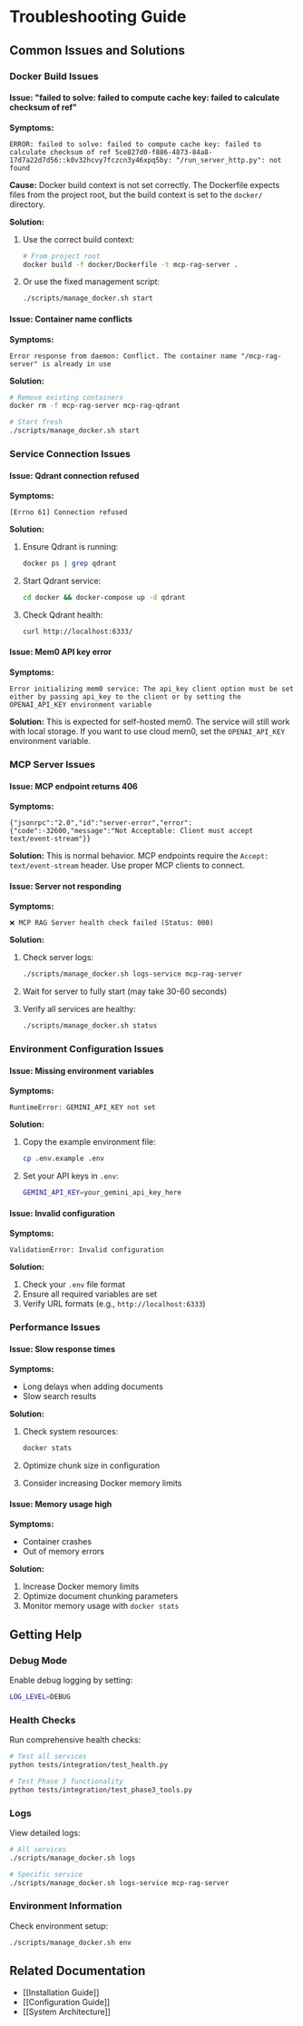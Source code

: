 # Troubleshooting Guide

## Common Issues and Solutions

### Docker Build Issues

#### Issue: "failed to solve: failed to compute cache key: failed to calculate checksum of ref"

**Symptoms:**

```
ERROR: failed to solve: failed to compute cache key: failed to calculate checksum of ref 5ce827d0-f886-4873-84a8-17d7a22d7d56::k0v32hcvy7fczcn3y46xpq5by: "/run_server_http.py": not found
```

**Cause:** Docker build context is not set correctly. The Dockerfile expects files from the project root, but the build context is set to the `docker/` directory.

**Solution:**

1. Use the correct build context:

   ```bash
   # From project root
   docker build -f docker/Dockerfile -t mcp-rag-server .
   ```

2. Or use the fixed management script:
   ```bash
   ./scripts/manage_docker.sh start
   ```

#### Issue: Container name conflicts

**Symptoms:**

```
Error response from daemon: Conflict. The container name "/mcp-rag-server" is already in use
```

**Solution:**

```bash
# Remove existing containers
docker rm -f mcp-rag-server mcp-rag-qdrant

# Start fresh
./scripts/manage_docker.sh start
```

### Service Connection Issues

#### Issue: Qdrant connection refused

**Symptoms:**

```
[Errno 61] Connection refused
```

**Solution:**

1. Ensure Qdrant is running:

   ```bash
   docker ps | grep qdrant
   ```

2. Start Qdrant service:

   ```bash
   cd docker && docker-compose up -d qdrant
   ```

3. Check Qdrant health:
   ```bash
   curl http://localhost:6333/
   ```

#### Issue: Mem0 API key error

**Symptoms:**

```
Error initializing mem0 service: The api_key client option must be set either by passing api_key to the client or by setting the OPENAI_API_KEY environment variable
```

**Solution:**
This is expected for self-hosted mem0. The service will still work with local storage. If you want to use cloud mem0, set the `OPENAI_API_KEY` environment variable.

### MCP Server Issues

#### Issue: MCP endpoint returns 406

**Symptoms:**

```
{"jsonrpc":"2.0","id":"server-error","error":{"code":-32600,"message":"Not Acceptable: Client must accept text/event-stream"}}
```

**Solution:**
This is normal behavior. MCP endpoints require the `Accept: text/event-stream` header. Use proper MCP clients to connect.

#### Issue: Server not responding

**Symptoms:**

```
❌ MCP RAG Server health check failed (Status: 000)
```

**Solution:**

1. Check server logs:

   ```bash
   ./scripts/manage_docker.sh logs-service mcp-rag-server
   ```

2. Wait for server to fully start (may take 30-60 seconds)

3. Verify all services are healthy:
   ```bash
   ./scripts/manage_docker.sh status
   ```

### Environment Configuration Issues

#### Issue: Missing environment variables

**Symptoms:**

```
RuntimeError: GEMINI_API_KEY not set
```

**Solution:**

1. Copy the example environment file:

   ```bash
   cp .env.example .env
   ```

2. Set your API keys in `.env`:
   ```bash
   GEMINI_API_KEY=your_gemini_api_key_here
   ```

#### Issue: Invalid configuration

**Symptoms:**

```
ValidationError: Invalid configuration
```

**Solution:**

1. Check your `.env` file format
2. Ensure all required variables are set
3. Verify URL formats (e.g., `http://localhost:6333`)

### Performance Issues

#### Issue: Slow response times

**Symptoms:**

- Long delays when adding documents
- Slow search results

**Solution:**

1. Check system resources:

   ```bash
   docker stats
   ```

2. Optimize chunk size in configuration
3. Consider increasing Docker memory limits

#### Issue: Memory usage high

**Symptoms:**

- Container crashes
- Out of memory errors

**Solution:**

1. Increase Docker memory limits
2. Optimize document chunking parameters
3. Monitor memory usage with `docker stats`

## Getting Help

### Debug Mode

Enable debug logging by setting:

```bash
LOG_LEVEL=DEBUG
```

### Health Checks

Run comprehensive health checks:

```bash
# Test all services
python tests/integration/test_health.py

# Test Phase 3 functionality
python tests/integration/test_phase3_tools.py
```

### Logs

View detailed logs:

```bash
# All services
./scripts/manage_docker.sh logs

# Specific service
./scripts/manage_docker.sh logs-service mcp-rag-server
```

### Environment Information

Check environment setup:

```bash
./scripts/manage_docker.sh env
```

## Related Documentation

- [[Installation Guide]]
- [[Configuration Guide]]
- [[System Architecture]]
